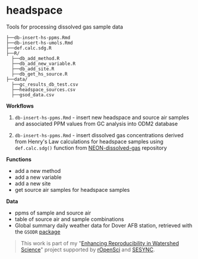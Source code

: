# headspace

Tools for processing dissolved gas sample data

```
├──db-insert-hs-ppms.Rmd
├──db-insert-hs-umols.Rmd
├──def.calc.sdg.R
├──R/
  ├──db_add_method.R
  ├──db_add_new_variable.R
  ├──db_add_site.R
  ├──db_get_hs_source.R
├──data/
  ├──gc_results_db_test.csv
  ├──headspace_sources.csv
  ├──gsod_data.csv
```

**Workflows**

1. `db-insert-hs-ppms.Rmd` - insert new headspace and source air samples and associated PPM values from GC analysis into ODM2 database

2. `db-insert-hs-ppms.Rmd` - insert dissolved gas concentrations derived from Henry's Law calculations for headspace samples using `def.calc.sdg()` function from [NEON-dissolved-gas](https://github.com/NEONScience/NEON-dissolved-gas) repository

**Functions**

* add a new method
* add a new variable
* add a new site
* get source air samples for headspace samples
  
**Data**

* ppms of sample and source air
* table of source air and sample combinations
* Global summary daily weather data for Dover AFB station, retrieved with the `GSODR` [package](https://github.com/ropensci/GSODR)

 
> This work is part of my "[Enhancing Reproducibility in Watershed Science](https://ropensci.org/blog/2018/02/14/announcing-2018-ropensci-fellows/)" project supported by [rOpenSci](https://ropensci.org/) and [SESYNC](https://www.sesync.org/).